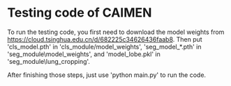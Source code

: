 # Testing code of CAIMEN
To run the testing code, you first need to download the model weights from https://cloud.tsinghua.edu.cn/d/682225c34626436faab8. Then put 'cls_model.pth' in 'cls_module/model_weights', 'seg_model_*.pth' in 'seg_module\model_weights', and 'model_lobe.pkl' in 'seg_module\lung_cropping'.

After finishing those steps, just use 'python main.py' to run the code.